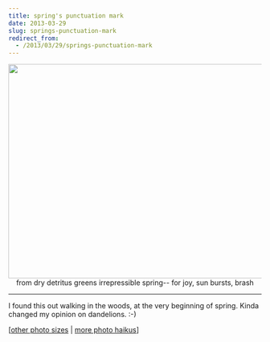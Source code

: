 ```yaml
---
title: spring's punctuation mark
date: 2013-03-29
slug: springs-punctuation-mark
redirect_from:
  - /2013/03/29/springs-punctuation-mark
---
```


<p style="text-align:center;"><a href="http://www.flickr.com/photos/daniel_hardman/5138253234/"><img class="aligncenter" alt="" src="http://farm2.staticflickr.com/1057/5138253234_42485dc4fd_z.jpg" width="640" height="427" /></a>
from dry detritus
greens irrepressible spring--
for joy, sun bursts, brash</p>


<hr />

I found this out walking in the woods, at the very beginning of spring. Kinda changed my opinion on dandelions. :-)

[<a href="http://www.flickr.com/photos/daniel_hardman/5138253234/sizes/l/" target="_blank">other photo sizes</a> | <a href="http://sivanea.com/category/photos/">more photo haikus</a>]